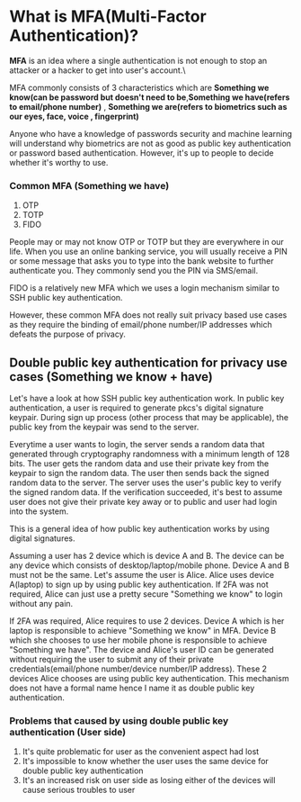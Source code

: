 # What is MFA(Multi-Factor Authentication)?
**MFA** is an idea where a single authentication is not enough to stop
an attacker or a hacker to get into user's account.\

MFA commonly consists of 3 characteristics which are **Something we know(can
be password but doesn't need to be**,**Something we have(refers to email/phone
number)** , **Something we are(refers to biometrics such as our eyes, face, voice
,  fingerprint)**

Anyone who have a knowledge of passwords security and machine learning will
understand why biometrics are not as good as public key authentication or
password based authentication. However, it's up to people to decide whether it's
worthy to use.

### Common MFA (Something we have)
1. OTP
2. TOTP
3. FIDO

People may or may not know OTP or TOTP but they are everywhere in our life. When you
use an online banking service, you will usually receive a PIN or some message that
asks you to type into the bank website to further authenticate you. They commonly
send you the PIN via SMS/email.

FIDO is a relatively new MFA which we uses a login mechanism similar to SSH public key
authentication.

However, these common MFA does not really suit privacy based use cases as they require
the binding of email/phone number/IP addresses which defeats the purpose of privacy.

## Double public key authentication for privacy use cases (Something we know + have)
Let's have a look at how SSH public key authentication work. In public key authentication,
a user is required to generate pkcs's digital signature keypair. During sign up process (other
process that may be applicable), the public key from the keypair was send to the server.

Everytime a user wants to login, the server sends a random data that generated through cryptography
randomness with a minimum length of 128 bits. The user gets the random data and use their private
key from the keypair to sign the random data. The user then sends back the signed random data to
the server. The server uses the user's public key to verify the signed random data. If the verification
succeeded, it's best to assume user does not give their private key away or to public and user had login
into the system.

This is a general idea of how public key authentication works by using digital signatures.

Assuming a user has 2 device which is device A and B. The device can be any device which consists of desktop/laptop/mobile phone.
Device A and B must not be the same. Let's assume the user is Alice. Alice uses device A(laptop) to sign up by using public key
authentication. If 2FA was not required, Alice can just use a pretty secure "Something we know" to login without any pain.

If 2FA was required, Alice requires to use 2 devices. Device A which is her laptop is responsible to achieve "Something we know"
in MFA. Device B which she chooses to use her mobile phone is responsible to achieve "Something we have". The device and Alice's
user ID can be generated without requiring the user to submit any of their private credentials(email/phone number/device number/IP
address). These 2 devices Alice chooses are using public key authentication. This mechanism does not have a formal name hence I name
it as double public key authentication.

### Problems that caused by using double public key authentication (User side)
1. It's quite problematic for user as the convenient aspect had lost
2. It's impossible to know whether the user uses the same device for double public key authentication
3. It's an increased risk on user side as losing either of the devices will cause serious troubles to user
